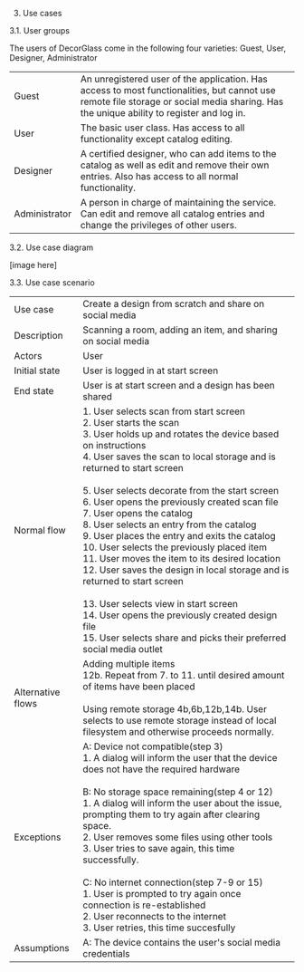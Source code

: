 3. Use cases

3.1. User groups

The users of DecorGlass come in the following four varieties: Guest, User, Designer, Administrator
<table>
<tr>
<td>Guest</td>
<td>An unregistered user of the application. Has access to most functionalities, but cannot use remote file storage or social media sharing. Has the unique ability to register and log in.</td>

<tr>
<td>User</td>
<td>The basic user class. Has access to all functionality except catalog editing.</td>
</tr>

<tr>
<td>Designer</td>
<td>A certified designer, who can add items to the catalog as well as edit and remove their own entries. Also has access to all normal functionality.</td>
</tr>

<tr>
<td>Administrator</td>
<td>A person in charge of maintaining the service. Can edit and remove all catalog entries and change the privileges of other users. </td>
</tr>
</table>

3.2. Use case diagram


[image here]


3.3. Use case scenario

<table>
<tr>
<td>Use case</td>
<td>Create a design from scratch and share on social media</td>
</tr>

<tr>
<td>Description</td>
<td>Scanning a room, adding an item, and sharing on social media</td>
</tr>

<tr>
<td>Actors</td>
<td>User</td>
</tr>

<tr>
<td>Initial state</td>
<td>User is logged in at start screen</td>
</tr>

<tr>
<td>End state</td>
<td>User is at start screen and a design has been shared</td>
</tr>

<tr>
<td>Normal flow</td>
<td>1. User selects scan from start screen <br>
2. User starts the scan <br>
3. User holds up and rotates the device based on instructions <br>
4. User saves the scan to local storage and is returned to start screen <br>
<br>
5. User selects decorate from the start screen <br>
6. User opens the previously created scan file <br>
7. User opens the catalog <br>
8. User selects an entry from the catalog <br>
9. User places the entry and exits the catalog <br>
10. User selects the previously placed item <br>
11. User moves the item to its desired location <br>
12. User saves the design in local storage and is returned to start screen <br>
<br>
13. User selects view in start screen <br>
14. User opens the previously created design file <br>
15. User selects share and picks their preferred social media outlet
</td>
</tr>

<tr>
<td>Alternative flows</td>
<td>Adding multiple items <br>
12b. Repeat from 7. to 11. until desired amount of items have been placed <br>
<br>
Using remote storage
4b,6b,12b,14b. User selects to use remote storage instead of local filesystem and otherwise proceeds normally.
</td>
</tr>

<tr>
<td>Exceptions</td>
<td>A: Device not compatible(step 3) <br>
1. A dialog will inform the user that the device does not have the required hardware <br>
<br>
B: No storage space remaining(step 4 or 12) <br>
1. A dialog will inform the user about the issue, prompting them to try again after clearing space.  <br>
2. User removes some files using other tools <br>
3. User tries to save again, this time successfully. <br>
<br>
C: No internet connection(step 7-9 or 15) <br>
1. User is prompted to try again once connection is re-established <br>
2. User reconnects to the internet <br>
3. User retries, this time succesfully <br>
</td>
</tr>

<tr>
<td>Assumptions</td>
<td>A: The device contains the user's social media credentials</td>
</tr>
